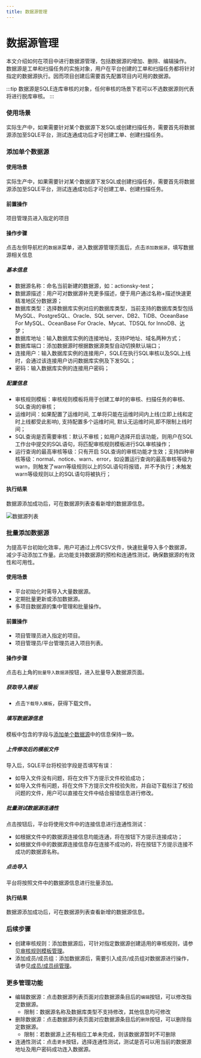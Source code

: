 ```yaml
---
title: 数据源管理
---
```


# 数据源管理
本文介绍如何在项目中进行数据源管理，包括数据源的增加、删除、编辑操作。
数据源是工单和扫描任务的实施对象，用户在平台创建的工单和扫描任务都将针对指定的数据源执行。因而项目创建后需要首先配置项目内可用的数据源。

:::tip
数据源是SQLE连库审核的对象，任何审核的场景下若可以不选数据源则代表将进行脱库审核。
:::

### 使用场景
实际生产中，如果需要针对某个数据源下发SQL或创建扫描任务，需要首先将数据源添加至SQLE平台，测试连通成功后才可创建工单、创建扫描任务。

### 添加单个数据源

#### 使用场景
实际生产中，如果需要针对某个数据源下发SQL或创建扫描任务，需要首先将数据源添加至SQLE平台，测试连通成功后才可创建工单、创建扫描任务。

#### 前置操作
项目管理员进入指定的项目

#### 操作步骤
点击左侧导航栏的`数据源`菜单，进入数据源管理页面后，点击`添加数据源`，填写数据源相关信息

##### 基本信息
* 数据源名称：命名当前新建的数据源，如：actionsky-test；
* 数据源描述：用户可对数据源补充更多描述，便于用户通过名称+描述快速更精准地区分数据源；
* 数据库类型：选择数据库实例对应的数据库类型，当前支持的数据库类型包括MySQL、PostgreSQL、Oracle、SQL server、DB2、TiDB、OceanBase For MySQL、OceanBase For Oracle、Mycat、TDSQL for InnoDB、达梦；
* 数据库地址：输入数据库实例的连接地址，支持IP地址、域名两种方式；
* 数据库端口：添加数据源时根据数据源类型自动切换默认端口；
* 连接用户：输入数据库实例的连接用户，SQLE在执行SQL审核以及SQL上线时，会通过该连接用户访问数据库实例及下发SQL；
* 密码：输入数据库实例的连接用户密码；
##### 配置信息
* 审核规则模板：审核规则模板将用于创建工单时的审核、扫描任务的审核、SQL查询的审核；
* 运维时间：如果配置了运维时间, 工单将只能在运维时间内上线(立即上线和定时上线都受此影响), 支持配置多个运维时间, 默认无运维时间,即不限制上线时间；
* SQL查询是否需要审核：默认不审核；如用户选择开启该功能，则用户在SQL工作台中提交的SQL语句，将匹配审核规则模板进行SQL审核操作；
* 运行查询的最高审核等级：只有开启 SQL查询的审核功能才生效；支持四种审核等级：normal、notice、warn、error，如设置运行查询的最高审核等级为warn，则触发了warn等级规则以上的SQL语句将报错，并不予执行；未触发warn等级规则以上的SQL语句将被执行；

#### 执行结果
数据源添加成功后，可在数据源列表查看新增的数据源信息。

![数据源列表](./img/instance-manage.png)


### 批量添加数据源
为提高平台初始化效率，用户可通过上传CSV文件，快速批量导入多个数据源，减少手动添加工作量。此功能支持数据源的预检和连通性测试，确保数据源的有效性和可用性。

#### 使用场景
* 平台初始化时需导入大量数据源。
* 定期批量更新或添加数据源。
* 多项目数据源的集中管理和批量操作。

#### 前置操作
* 项目管理员进入指定的项目。
* 项目管理员/平台管理员进入项目列表。

#### 操作步骤
点击右上角的`批量导入数据源`按钮，进入批量导入数据源页面。

##### 获取导入模板
* 点击`下载导入模板`，获得下载文件。

##### 填写数据源信息

模板中包含的字段与[添加单个数据源](#添加单个数据源)中的信息保持一致。

##### 上传修改后的模板文件
导入后，SQLE平台将校验字段是否填写有误：
* 如导入文件没有问题，将在文件下方提示文件校验成功；
* 如导入文件有问题，将在文件下方提示文件校验失败，并自动下载标注了校验问题的文件，用户可以直接在文件中结合报错信息进行修改。

##### 批量测试数据源连通性
点击按钮后，平台将使用文件中的连接信息进行连通性测试：
* 如根据文件中的数据源连接信息均能连通，将在按钮下方提示连接成功；
* 如根据文件中的数据源连接信息存在连接不成功的，将在按钮下方提示连接不成功的数据源名称。

##### 点击导入
平台将按照文件中的数据源信息进行批量添加。


#### 执行结果
数据源添加成功后，可在数据源列表查看新增的数据源信息。

### 后续步骤
* 创建审核规则：添加数据源后，可针对指定数据源创建适用的审核规则，请参见[审核规则模板管理](rule-template-manager.md)。
* 添加成员/成员组：添加数据源后，需要引入成员/成员组对数据源进行操作，请参见[成员/成员组管理](group_member.md)。

### 更多管理功能
* 编辑数据源：点击数据源列表页面对应数据源条目后的`编辑`按钮，可以修改指定数据源。
    * 限制：数据源名称及数据库类型不支持修改，其他信息均可修改
* 删除数据源：点击数据源列表页面对应数据源条目后的`删除`按钮，可以删除指定数据源。
    * 限制：若数据源上还有相应工单未完成，则该数据源暂时不可删除
* 连通性测试：点击`更多`按钮，选择连通性测试，测试是否可以用当前的数据源地址及用户密码成功连入数据源。


